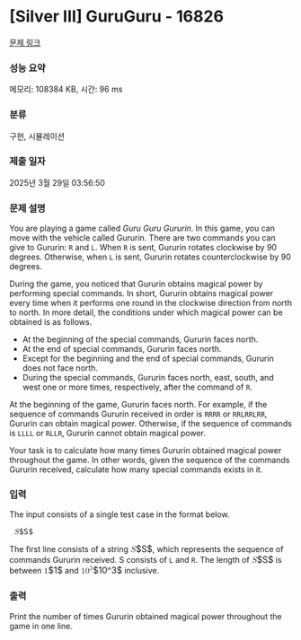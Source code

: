 # [Silver III] GuruGuru - 16826 

[문제 링크](https://www.acmicpc.net/problem/16826) 

### 성능 요약

메모리: 108384 KB, 시간: 96 ms

### 분류

구현, 시뮬레이션

### 제출 일자

2025년 3월 29일 03:56:50

### 문제 설명

<p>You are playing a game called <em>Guru Guru Gururin</em>. In this game, you can move with the vehicle called Gururin. There are two commands you can give to Gururin: <code>R</code> and <code>L</code>. When <code>R</code> is sent, Gururin rotates clockwise by 90 degrees. Otherwise, when <code>L</code> is sent, Gururin rotates counterclockwise by 90 degrees.</p>

<p>During the game, you noticed that Gururin obtains magical power by performing special commands. In short, Gururin obtains magical power every time when it performs one round in the clockwise direction from north to north. In more detail, the conditions under which magical power can be obtained is as follows.</p>

<ul>
	<li>At the beginning of the special commands, Gururin faces north.</li>
	<li>At the end of special commands, Gururin faces north.</li>
	<li>Except for the beginning and the end of special commands, Gururin does not face north.</li>
	<li>During the special commands, Gururin faces north, east, south, and west one or more times, respectively, after the command of <code>R</code>.</li>
</ul>

<p>At the beginning of the game, Gururin faces north. For example, if the sequence of commands Gururin received in order is <code>RRRR</code> or <code>RRLRRLRR</code>, Gururin can obtain magical power. Otherwise, if the sequence of commands is <code>LLLL</code> or <code>RLLR</code>, Gururin cannot obtain magical power.</p>

<p>Your task is to calculate how many times Gururin obtained magical power throughout the game. In other words, given the sequence of the commands Gururin received, calculate how many special commands exists in it.</p>

### 입력 

 <p>The input consists of a single test case in the format below.</p>

<pre class="mathjax"><mjx-container class="MathJax" jax="CHTML" style="font-size: 99.7%; position: relative;"> <mjx-math class="MJX-TEX" aria-hidden="true"><mjx-mi class="mjx-i"><mjx-c class="mjx-c1D446 TEX-I"></mjx-c></mjx-mi></mjx-math><mjx-assistive-mml unselectable="on" display="inline"><math xmlns="http://www.w3.org/1998/Math/MathML"><mi>S</mi></math></mjx-assistive-mml><span aria-hidden="true" class="no-mathjax mjx-copytext">$S$</span> </mjx-container></pre>

<p>The first line consists of a string <mjx-container class="MathJax" jax="CHTML" style="font-size: 109%; position: relative;"><mjx-math class="MJX-TEX" aria-hidden="true"><mjx-mi class="mjx-i"><mjx-c class="mjx-c1D446 TEX-I"></mjx-c></mjx-mi></mjx-math><mjx-assistive-mml unselectable="on" display="inline"><math xmlns="http://www.w3.org/1998/Math/MathML"><mi>S</mi></math></mjx-assistive-mml><span aria-hidden="true" class="no-mathjax mjx-copytext">$S$</span></mjx-container>, which represents the sequence of commands Gururin received. S consists of <code>L</code> and <code>R</code>. The length of <mjx-container class="MathJax" jax="CHTML" style="font-size: 109%; position: relative;"><mjx-math class="MJX-TEX" aria-hidden="true"><mjx-mi class="mjx-i"><mjx-c class="mjx-c1D446 TEX-I"></mjx-c></mjx-mi></mjx-math><mjx-assistive-mml unselectable="on" display="inline"><math xmlns="http://www.w3.org/1998/Math/MathML"><mi>S</mi></math></mjx-assistive-mml><span aria-hidden="true" class="no-mathjax mjx-copytext">$S$</span></mjx-container> is between <mjx-container class="MathJax" jax="CHTML" style="font-size: 109%; position: relative;"><mjx-math class="MJX-TEX" aria-hidden="true"><mjx-mn class="mjx-n"><mjx-c class="mjx-c31"></mjx-c></mjx-mn></mjx-math><mjx-assistive-mml unselectable="on" display="inline"><math xmlns="http://www.w3.org/1998/Math/MathML"><mn>1</mn></math></mjx-assistive-mml><span aria-hidden="true" class="no-mathjax mjx-copytext">$1$</span></mjx-container> and <mjx-container class="MathJax" jax="CHTML" style="font-size: 109%; position: relative;"><mjx-math class="MJX-TEX" aria-hidden="true"><mjx-msup><mjx-mn class="mjx-n"><mjx-c class="mjx-c31"></mjx-c><mjx-c class="mjx-c30"></mjx-c></mjx-mn><mjx-script style="vertical-align: 0.393em;"><mjx-mn class="mjx-n" size="s"><mjx-c class="mjx-c33"></mjx-c></mjx-mn></mjx-script></mjx-msup></mjx-math><mjx-assistive-mml unselectable="on" display="inline"><math xmlns="http://www.w3.org/1998/Math/MathML"><msup><mn>10</mn><mn>3</mn></msup></math></mjx-assistive-mml><span aria-hidden="true" class="no-mathjax mjx-copytext">$10^3$</span></mjx-container> inclusive.</p>

### 출력 

 <p>Print the number of times Gururin obtained magical power throughout the game in one line.</p>

